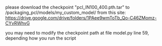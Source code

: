 please download the checkpoint "pcl_IN100_400.pth.tar" to /packaging_pcl/models/my_custom_model/ from this site: 
https://drive.google.com/drive/folders/1PAee9wmToTb_Qo-C46ZMomz-CYvRWhvG

you may need to modify the checkpoint path at file model.py line 59, depending how you run the script